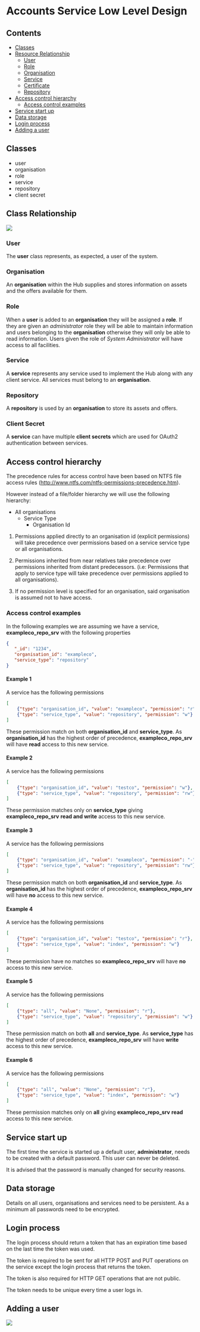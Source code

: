 # Accounts Service Low Level Design

## Contents
+ [Classes](#classes)
+ [Resource Relationship](#resource-relationship)
  + [User](#user)
  + [Role](#role)
  + [Organisation](#organisation)
  + [Service](#service)
  + [Certificate](#certificate)
  + [Repository](#repository)
+ [Access control hierarchy](#access-control-hierarchy)
  + [Access control examples](#access-control-examples)
+ [Service start up](#service-start-up)
+ [Data storage](#data-storage)
+ [Login process](#login-process)
+ [Adding a user](#adding-a-user)

## Classes
+ user
+ organisation
+ role
+ service
+ repository
+ client secret 

## Class Relationship
![](./images/entity-relationship.png)

### User
The **user** class represents, as expected, a user of the system.

### Organisation
An **organisation** within the Hub supplies and stores information on assets
and the offers available for them.

### Role
When a **user** is added to an **organisation** they will be assigned a
**role**. If they are given an *administrator* role they will be able to
maintain information and users belonging to the **organisation** otherwise they
will only be able to read information.
Users given the role of *System Administrator* will have access to all
facilities.

### Service
A **service** represents any service used to implement the Hub along with any
client service. All services must belong to an **organisation**.

### Repository
A **repository** is used by an **organisation** to store its assets and
offers.

### Client Secret
A **service** can have multiple **client secrets** which are used for OAuth2 authentication 
between services.

## Access control hierarchy
The precedence rules for access control have been based on NTFS file access
rules (http://www.ntfs.com/ntfs-permissions-precedence.htm).

However instead of a file/folder hierarchy we will use the following hierarchy:

+ All organisations
  + Service Type
    + Organisation Id

1. Permissions applied directly to an organisation id (explicit permissions)
  will take precedence over permissions based on a service service type or all
  organisations.

1. Permissions inherited from near relatives take precedence over permissions
  inherited from distant predecessors. (i.e: Permissions that apply to service
  type will take precedence over permissions applied to all organisations).

1. If no permission level is specified for an organisation, said organisation
  is assumed not to have access.

### Access control examples
In the following examples we are assuming we have a service,
**exampleco_repo_srv** with the following properties

```json
{
   "_id": "1234",
   "organisation_id": "exampleco",
   "service_type": "repository"
}
```

#### Example 1
A service has the following permissions

```json
[
    {"type": "organisation_id", "value": "exampleco", "permission": "r"}, 
    {"type": "service_type", "value": "repository", "permission": "w"}
]
```

These permission match on both **organisation_id** and **service_type**.
As **organisation_id** has the highest order of precedence,
**exampleco_repo_srv** will have **read** access to this new service.

#### Example 2
A service has the following permissions

```json
[
    {"type": "organisation_id", "value": "testco", "permission": "w"}, 
    {"type": "service_type", "value": "repository", "permission": "rw"}
]
```

These permission matches only on **service_type** giving
**exampleco_repo_srv** **read and write** access to this new service.

#### Example 3
A service has the following permissions

```json
[
    {"type": "organisation_id", "value": "exampleco", "permission": "-"}, 
    {"type": "service_type", "value": "repository", "permission": "rw"}
]
```

These permission match on both **organisation_id** and **service_type**.
As **organisation_id** has the highest order of precedence,
**exampleco_repo_srv** will have **no** access to this new service.

#### Example 4
A service has the following permissions

```json
[
    {"type": "organisation_id", "value": "testco", "permission": "r"}, 
    {"type": "service_type", "value": "index", "permission": "w"}
]
```

These permission have no matches so **exampleco_repo_srv** will have **no**
access to this new service.

#### Example 5
A service has the following permissions

```json
[
    {"type": "all", "value": "None", "permission": "r"}, 
    {"type": "service_type", "value": "repository", "permission": "w"}
]
```

These permission match on both **all** and **service_type**.
As **service_type** has the highest order of precedence,
**exampleco_repo_srv** will have **write** access to this new service.

#### Example 6
A service has the following permissions

```json
[
    {"type": "all", "value": "None", "permission": "r"}, 
    {"type": "service_type", "value": "index", "permission": "w"}
]
```

These permission matches only on **all** giving **exampleco_repo_srv** **read**
access to this new service.

## Service start up

The first time the service is started up a default user, **administrator**,
needs to be created with a default password. This user can never be deleted.

It is advised that the password is manually changed for security reasons.

## Data storage

Details on all users, organisations and services need to be persistent.
As a minimum all passwords need to be encrypted.

## Login process

The login process should return a token that has an expiration time based on
the last time the token was used.

The token is required to be sent for all HTTP POST and PUT operations on the
service except the login process that returns the token.

The token is also required for HTTP GET operations that are not public.

The token needs to be unique every time a user logs in.

## Adding a user
![](./images/add-user.png)
